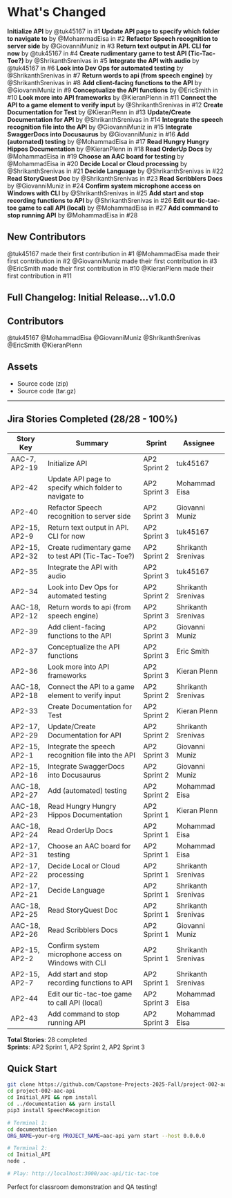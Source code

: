 # What's Changed

**Initialize API** by @tuk45167 in #1
**Update API page to specify which folder to navigate to** by @MohammadEisa in #2
**Refactor Speech recognition to server side** by @GiovanniMuniz in #3
**Return text output in API. CLI for now** by @tuk45167 in #4
**Create rudimentary game to test API (Tic-Tac-Toe?)** by @ShrikanthSrenivas in #5
**Integrate the API with audio** by @tuk45167 in #6
**Look into Dev Ops for automated testing** by @ShrikanthSrenivas in #7
**Return words to api (from speech engine)** by @ShrikanthSrenivas in #8
**Add client-facing functions to the API** by @GiovanniMuniz in #9
**Conceptualize the API functions** by @EricSmith in #10
**Look more into API frameworks** by @KieranPlenn in #11
**Connect the API to a game element to verify input** by @ShrikanthSrenivas in #12
**Create Documentation for Test** by @KieranPlenn in #13
**Update/Create Documentation for API** by @ShrikanthSrenivas in #14
**Integrate the speech recognition file into the API** by @GiovanniMuniz in #15
**Integrate SwaggerDocs into Docusaurus** by @GiovanniMuniz in #16
**Add (automated) testing** by @MohammadEisa in #17
**Read Hungry Hungry Hippos Documentation** by @KieranPlenn in #18
**Read OrderUp Docs** by @MohammadEisa in #19
**Choose an AAC board for testing** by @MohammadEisa in #20
**Decide Local or Cloud processing** by @ShrikanthSrenivas in #21
**Decide Language** by @ShrikanthSrenivas in #22
**Read StoryQuest Doc** by @ShrikanthSrenivas in #23
**Read Scribblers Docs** by @GiovanniMuniz in #24
**Confirm system microphone access on Windows with CLI** by @ShrikanthSrenivas in #25
**Add start and stop recording functions to API** by @ShrikanthSrenivas in #26
**Edit our tic-tac-toe game to call API (local)** by @MohammadEisa in #27
**Add command to stop running API** by @MohammadEisa in #28

## New Contributors
@tuk45167 made their first contribution in #1
@MohammadEisa made their first contribution in #2
@GiovanniMuniz made their first contribution in #3
@EricSmith made their first contribution in #10
@KieranPlenn made their first contribution in #11

## Full Changelog: Initial Release...v1.0.0

## Contributors
@tuk45167 @MohammadEisa @GiovanniMuniz @ShrikanthSrenivas @EricSmith @KieranPlenn

## Assets
- Source code (zip)
- Source code (tar.gz)

---

## Jira Stories Completed (28/28 - 100%)

| Story Key | Summary | Sprint | Assignee |
|-----------|---------|--------|----------|
| AAC-7, AP2-19 | Initialize API | AP2 Sprint 2 | tuk45167 |
| AP2-42 | Update API page to specify which folder to navigate to | AP2 Sprint 3 | Mohammad Eisa |
| AP2-40 | Refactor Speech recognition to server side | AP2 Sprint 3 | Giovanni Muniz |
| AP2-15, AP2-9 | Return text output in API. CLI for now | AP2 Sprint 3 | tuk45167 |
| AP2-15, AP2-32 | Create rudimentary game to test API (Tic-Tac-Toe?) | AP2 Sprint 2 | Shrikanth Srenivas |
| AP2-35 | Integrate the API with audio | AP2 Sprint 3 | tuk45167 |
| AP2-34 | Look into Dev Ops for automated testing | AP2 Sprint 2 | Shrikanth Srenivas |
| AAC-18, AP2-12 | Return words to api (from speech engine) | AP2 Sprint 3 | Shrikanth Srenivas |
| AP2-39 | Add client-facing functions to the API | AP2 Sprint 3 | Giovanni Muniz |
| AP2-37 | Conceptualize the API functions | AP2 Sprint 3 | Eric Smith |
| AP2-36 | Look more into API frameworks | AP2 Sprint 3 | Kieran Plenn |
| AAC-18, AP2-18 | Connect the API to a game element to verify input | AP2 Sprint 2 | Shrikanth Srenivas |
| AP2-33 | Create Documentation for Test | AP2 Sprint 2 | Kieran Plenn |
| AP2-17, AP2-29 | Update/Create Documentation for API | AP2 Sprint 2 | Shrikanth Srenivas |
| AP2-15, AP2-1 | Integrate the speech recognition file into the API | AP2 Sprint 3 | Giovanni Muniz |
| AP2-15, AP2-16 | Integrate SwaggerDocs into Docusaurus | AP2 Sprint 2 | Giovanni Muniz |
| AAC-18, AP2-27 | Add (automated) testing | AP2 Sprint 2 | Mohammad Eisa |
| AAC-18, AP2-23 | Read Hungry Hungry Hippos Documentation | AP2 Sprint 1 | Kieran Plenn |
| AAC-18, AP2-24 | Read OrderUp Docs | AP2 Sprint 1 | Mohammad Eisa |
| AP2-17, AP2-31 | Choose an AAC board for testing | AP2 Sprint 1 | Mohammad Eisa |
| AP2-17, AP2-22 | Decide Local or Cloud processing | AP2 Sprint 1 | Shrikanth Srenivas |
| AP2-17, AP2-21 | Decide Language | AP2 Sprint 1 | Shrikanth Srenivas |
| AAC-18, AP2-25 | Read StoryQuest Doc | AP2 Sprint 1 | Shrikanth Srenivas |
| AAC-18, AP2-26 | Read Scribblers Docs | AP2 Sprint 1 | Giovanni Muniz |
| AP2-15, AP2-2 | Confirm system microphone access on Windows with CLI | AP2 Sprint 1 | Shrikanth Srenivas |
| AP2-15, AP2-7 | Add start and stop recording functions to API | AP2 Sprint 1 | Shrikanth Srenivas |
| AP2-44 | Edit our tic-tac-toe game to call API (local) | AP2 Sprint 3 | Mohammad Eisa |
| AP2-43 | Add command to stop running API | AP2 Sprint 3 | Mohammad Eisa |

**Total Stories**: 28 completed  
**Sprints**: AP2 Sprint 1, AP2 Sprint 2, AP2 Sprint 3

## Quick Start

```bash
git clone https://github.com/Capstone-Projects-2025-Fall/project-002-aac-api.git
cd project-002-aac-api
cd Initial_API && npm install
cd ../documentation && yarn install
pip3 install SpeechRecognition

# Terminal 1:
cd documentation
ORG_NAME=your-org PROJECT_NAME=aac-api yarn start --host 0.0.0.0

# Terminal 2:
cd Initial_API
node .

# Play: http://localhost:3000/aac-api/tic-tac-toe
```

Perfect for classroom demonstration and QA testing!